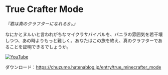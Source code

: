# True Crafter Mode
*『君は真のクラフターになれるか。』*

なにかとヌルいと言われがちなマイクラサバイバルを、バニラの雰囲気を若干壊しつつ、あの時よりもっと難しく。あなたはこの旅を終え、真のクラフターであることを証明できるでしょうか。

[![YouTube](http://img.youtube.com/vi/NWpneqUYHKM/0.jpg)](https://www.youtube.com/watch?v=NWpneqUYHKM)

ダウンロード：https://chuzume.hatenablog.jp/entry/true_minecrafter_mode
